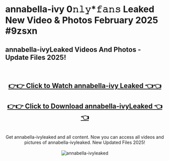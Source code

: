 # annabella-ivy 0𝚗𝚕𝚢*𝚏𝚊𝚗𝚜 Leaked New Video & Photos February 2025 #9zsxn

<h2>annabella-ivyLeaked Videos And Photos - Update Files 2025!</h2>
<br>
<div align="center">
<h2><a href="https://mediaupload.pro?title=annabella-ivy&ref=11F" rel="nofollow">👉👉 Click to Watch annabella-ivy Leaked 👈👈</a></h2>
<h2><a href="https://mediaupload.pro?title=annabella-ivy&ref=11F" rel="nofollow">👉👉 Click to Download annabella-ivyLeaked 👈👈</a></h2>
<br>
Get annabella-ivyleaked and all content. Now you can access all videos and pictures of annabella-ivyleaked. New Updated Files 2025!
<br>
<br>
<a href="https://mediaupload.pro?title=annabella-ivy&ref=11F" rel="nofollow" data-target="animated-image.originalLink"><img src="https://i.ibb.co/Gkj2r4b/banner.png" alt="annabella-ivyleaked" style="max-width: 100%; display: inline-block;" data-target="animated-image.originalImage"></a>
</div>
<br>

